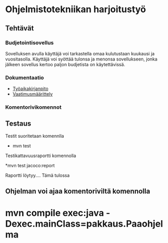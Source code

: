 # Ohjelmistotekniikan harjoitustyö
## Tehtävät

### Budjetointisovellus
Sovelluksen avulla käyttäjä voi tarkastella omaa kulutustaan kuukausi ja vuositasolla. Käyttäjä voi syöttää tulonsa ja menonsa sovellukseen, jonka jälkeen sovellus kertoo paljon budjetista on käytettävissä.


### Dokumentaatio

* [Työaikakirjanpito](https://github.com/veliblesku/ot-harjoitustyo2019s/blob/master/dokumentaatio/tyoaikakirjanpito.md)
* [Vaatimusmäärittely](https://github.com/veliblesku/ot-harjoitustyo2019s/blob/master/dokumentaatio/vaatimusmaarittely.md)


### Komentorivikomennot

## Testaus

Testit suoritetaan komennlla 
* mvn test

Testikattavuusraportti komennolla

*mvn test jacoco:report

Raportti löytyy.... Tämä tulossa

## Ohjelman voi ajaa komentoriviltä komennolla

# mvn compile exec:java -Dexec.mainClass=pakkaus.Paaohjelma

